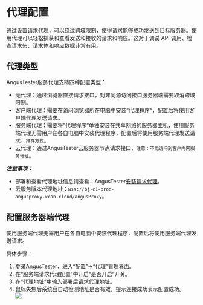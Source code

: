 # 代理配置

通过设置请求代理，可以绕过跨域限制，使得请求能够成功发送到目标服务器。使用代理可以轻松捕获和查看发送和接收的请求和响应。这对于调试 API 调用、检查请求头、请求体和响应数据非常有用。

## 代理类型

AngusTester服务代理支持四种配置类型：

- 无代理：通过浏览器直接请求接口，对非同源访问接口服务器端需要取消跨域限制。
- 客户端代理：需要在访问浏览器所在电脑中安装”代理程序“，配置后将使用客户端代理发送请求。
- 服务端代理：需要将”代理程序“单独安装在共享网络的服务器主机，使用服务端代理无需用户在各自电脑中安装代理程序，配置后将使用服务端代理发送请求，`推荐方式`。
- 云代理：通过AngusTester云服务器节点请求接口，`注意：不能访问到客户内网服务地址`。

***注意事项：***

- 部署和查看代理地址信息请查看：AngusTester[安装请求代理](https://www.xcan.cloud/help/doc/205509853639082016?c=206089938364530732)。
- 云服务版本代理地址：`wss://bj-c1-prod-angusproxy.xcan.cloud/angusProxy`。

## 配置服务器端代理

使用服务端代理无需用户在各自电脑中安装代理程序，配置后将使用服务端代理发送请求。

具体步骤：

1. 登录AngusTester，进入“配置”->“代理”管理界面。
2. 在“服务端请求代理配置”中开启“是否开启”开关。
3. 在“代理地址”中输入部署后请求代理地址。
4. 鼠标失焦后系统会自动检测地址是否有效，提示连接成功表示配置成功。  
   ![](https://bj-c1-prod-files.xcan.cloud/storage/pubapi/v1/file/proxy-edit.png?fid=251751339858592004&fpt=gNlctPK8t9f8ktWXr3UZYP7B2m6abK8OPnuOiq9Z)
